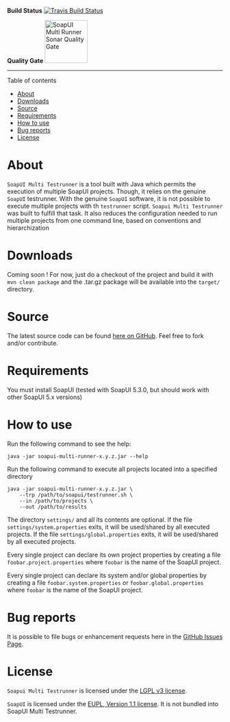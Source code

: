 **Build Status** [![Travis Build Status](https://travis-ci.org/paissad/soapui-multi-testrunner.svg?branch=master)](https://travis-ci.org/paissad/soapui-multi-testrunner)

**Quality Gate** <a href="https://sonarqube.com/dashboard/index/net.paissad.tools:soapui-multi-testrunner"><img alt="SoapUI Multi Runner Sonar Quality Gate" src="https://www.sonarqube.org/assets/logo-31ad3115b1b4b120f3d1efd63e6b13ac9f1f89437f0cf6881cc4d8b5603a52b4.svg" width="100px"></a>

----------

Table of contents

- [About](#about)
- [Downloads](#downloads)
- [Source](#source)
- [Requirements](#requirements)
- [How to use](#how-to-use)
- [Bug reports](#bug-reports)
- [License](#license)


# About

`SoapUI Multi Testrunner` is a tool built with Java which permits the execution of multiple SoapUI projects. Though, it relies on the genuine `SoapUI` testrunner.
With the genuine `SoapUI` software, it is not possible to execute multiple projects with th `testrunner` script.
`Soapui Multi Testrunner` was built to fulfill that task.
It also reduces the configuration needed to run multiple projects from one command line, based on conventions and hierarchization

# Downloads
Coming soon ! For now, just do a checkout of the project and build it with `mvn clean package` and the .tar.gz package will be available into the `target/` directory.

# Source

The latest source code can be found [here on GitHub](https://github.com/paissad/soapui-multi-testrunner "soapui-multi-testrunner"). Feel free to fork and/or contribute.

# Requirements

You must install SoapUI (tested with SoapUI 5.3.0, but should work with other SoapUI 5.x versions)

# How to use

Run the following command to see the help:

    java -jar soapui-multi-runner-x.y.z.jar --help

Run the following command to execute all projects located into a specified directory

    java -jar soapui-multi-runner-x.y.z.jar \
        --trp /path/to/soapui/testrunner.sh \
        --in /path/to/projects \
        --out /path/to/results

The directory `settings/` and all its contents are optional.
If the file `settings/system.properties` exits, it will be used/shared by all executed projects.
If the file `settings/global.properties` exits, it will be used/shared by all executed projects.

Every single project can declare its own project properties by creating a file `foobar.project.properties` where `foobar` is the name of the SoapUI project.


Every single project can declare its system and/or global properties by creating a file `foobar.system.properties` or `foobar.global.properties` where `foobar` is the name of the SoapUI project.

# Bug reports

It is possible to file bugs or enhancement requests here in the [GitHub Issues Page](https://github.com/paissad/soapui-multi-testrunner/issues "Github Issues").
 

# License

`Soapui Multi Testrunner` is licensed under the [LGPL v3 license](https://raw.githubusercontent.com/paissad/soapui-multi-testrunner/master/LICENSE "License"). 

`SoapUI` is licensed under the [EUPL, Version 1.1 license](https://raw.githubusercontent.com/SmartBear/soapui/next/LICENSE.md "SoapUI License"). It is not bundled into SoapUI Multi Testrunner.


